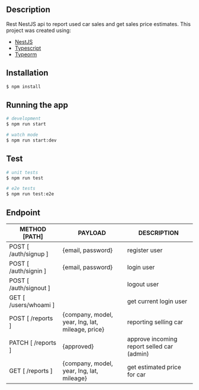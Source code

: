 ## Description

Rest NestJS api to report used car sales and get sales price estimates. This project was created using:

- [NestJS](https://github.com/nestjs/nest)
- [Typescript](https://www.typescriptlang.org/docs/)
- [Typeorm](https://typeorm.io/)

## Installation

```bash
$ npm install
```

## Running the app

```bash
# development
$ npm run start

# watch mode
$ npm run start:dev

```

## Test

```bash
# unit tests
$ npm run test

# e2e tests
$ npm run test:e2e

```

## Endpoint

| METHOD [PATH]          | PAYLOAD                                          | DESCRIPTION                                |
| ---------------------- | ------------------------------------------------ | ------------------------------------------ |
| POST [ /auth/signup ]  | {email, password}                                | register user                              |
| POST [ /auth/signin ]  | {email, password}                                | login user                                 |
| POST [ /auth/signout ] |                                                  | logout user                                |
| GET [ /users/whoami ]  |                                                  | get current login user                     |
| POST [ /reports ]      | {company, model, year, lng, lat, mileage, price} | reporting selling car                      |
| PATCH [ /reports ]     | {approved}                                       | approve incoming report selled car (admin) |
| GET [ /reports ]       | {company, model, year, lng, lat, mileage}        | get estimated price for car                |
